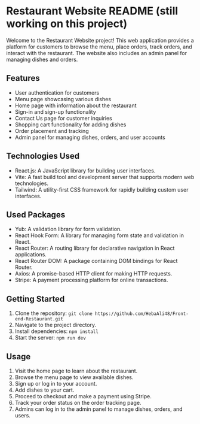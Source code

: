 # Restaurant Website README (still working on this project)

Welcome to the Restaurant Website project! This web application provides a platform for customers to browse the menu, place orders, track orders, and interact with the restaurant. The website also includes an admin panel for managing dishes and orders.

## Features

- User authentication for customers
- Menu page showcasing various dishes
- Home page with information about the restaurant
- Sign-in and sign-up functionality
- Contact Us page for customer inquiries
- Shopping cart functionality for adding dishes
- Order placement and tracking
- Admin panel for managing dishes, orders, and user accounts

## Technologies Used

- React.js: A JavaScript library for building user interfaces.
- Vite: A fast build tool and development server that supports modern web technologies.
- Tailwind: A utility-first CSS framework for rapidly building custom user interfaces.

## Used Packages

- Yub: A validation library for form validation.
- React Hook Form: A library for managing form state and validation in React.
- React Router: A routing library for declarative navigation in React applications.
- React Router DOM: A package containing DOM bindings for React Router.
- Axios: A promise-based HTTP client for making HTTP requests.
- Stripe: A payment processing platform for online transactions.

## Getting Started

1. Clone the repository: `git clone https://github.com/HebaAli48/Front-end-Restaurant.git`
2. Navigate to the project directory.
3. Install dependencies: `npm install`
4. Start the server: `npm run dev`

## Usage

1. Visit the home page to learn about the restaurant.
2. Browse the menu page to view available dishes.
3. Sign up or log in to your account.
4. Add dishes to your cart.
5. Proceed to checkout and make a payment using Stripe.
6. Track your order status on the order tracking page.
7. Admins can log in to the admin panel to manage dishes, orders, and users.
